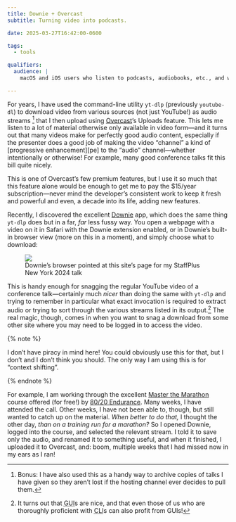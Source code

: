 ```yaml
---
title: Downie + Overcast
subtitle: Turning video into podcasts.

date: 2025-03-27T16:42:00-0600

tags:
  - tools

qualifiers:
  audience: |
    macOS and iOS users who listen to podcasts, audiobooks, etc., and who also sometimes watch YouTube videos or the like… and who might want to put those together somehow.

---
```


For years, I have used the command-line utility `yt-dlp` (previously `youtube-dl`) to download video from various sources (not just YouTube!) as audio streams [^dl] that I then upload using [Overcast][o]’s Uploads feature. This lets me listen to a lot of material otherwise only available in video form—and it turns out that many videos make for perfectly good audio content, especially if the presenter does a good job of making the video “channel” a kind of [progressive enhancement][pe] to the “audio” channel—whether intentionally or otherwise! For example, many good conference talks fit this bill quite nicely.

This is one of Overcast’s few premium features, but I use it so much that this feature alone would be enough to get me to pay the $15/year subscription—never mind the developer’s consistent work to keep it fresh and powerful and even, a decade into its life, adding new features.

[o]: https://overcast.fm/

Recently, I discovered the excellent [Downie][d] app, which does the same thing `yt-dlp` does but in a far, *far* less fussy way. You open a webpage with a video on it in Safari with the Downie extension enabled, or in Downie’s built-in browser view (more on this in a moment), and simply choose what to download:

[d]: https://software.charliemonroe.net/downie/

<figure>

<picture>
<source srcset="https://cdn.chriskrycho.com/images/downie-light.png" media="(prefers-color-scheme: light)" />
<source srcset="https://cdn.chriskrycho.com/images/downie-dark.png" media="(prefers-color-scheme: dark)" />
<img src="https://cdn.chriskrycho.com/images/downie-dark.png" />
</picture>

<figcaption>Downie’s browser pointed at this site’s page for my StaffPlus New York 2024 talk</figcaption>

</figure>

This is handy enough for snagging the regular YouTube video of a conference talk—certainly much *nicer* than doing the same with `yt-dlp` and trying to remember in particular what exact invocation is required to extract audio or trying to sort through the various streams listed in its output.[^cli] The real magic, though, comes in when you want to snag a download from some other site where you may need to be logged in to access the video.

{% note %}

I don’t have piracy in mind here! You could obviously use this for that, but I don’t and I don’t think you should. The only way I am using this is for “context shifting”.

{% endnote %}

For example, I am working through the excellent [Master the Marathon][mtm] course offered (for free!) by [80/20 Endurance][8020]. Many weeks, I have attended the call. Other weeks, I have not been able to, though, but still wanted to catch up on the material. *When better to do that,* I thought the other day, *than on a training run for a marathon?* So I opened Downie, logged into the course, and selected the relevant stream. I told it to save only the audio, and renamed it to something useful, and when it finished, I uploaded it to Overcast, and: boom, multiple weeks that I had missed now in my ears as I ran!

[mtm]: https://www.8020endurance.com/mastering-the-marathon/
[8020]: https://www.8020endurance.com


[^dl]: Bonus: I have also used this as a handy way to archive copies of talks I have given so they aren’t lost if the hosting channel ever decides to pull them.

[^cli]: It turns out that <abbr title="graphical user interface">GUI</abbr>s are nice, and that even those of us who are thoroughly proficient with <abbr title="command line interface">CLI</abbr>s can also profit from <abbr>GUI</abbr>s!
